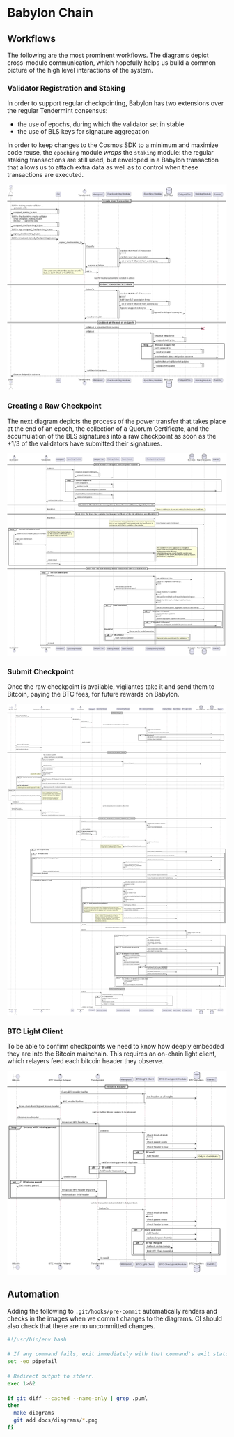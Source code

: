 # Babylon Chain

## Workflows

The following are the most prominent workflows. The diagrams depict cross-module communication, which hopefully helps us build a common picture of the high level interactions of the system.

### Validator Registration and Staking

In order to support regular checkpointing, Babylon has two extensions over the regular Tendermint consensus:
* the use of epochs, during which the validator set in stable
* the use of BLS keys for signature aggregation

In order to keep changes to the Cosmos SDK to a minimum and maximize code reuse, the `epoching` module _wraps_ the `staking` module: the regular staking transactions are still used, but enveloped in a Babylon transaction that allows us to attach extra data as well as to control when these transactions are executed.

![Validator Registration](diagrams/validator_registration.png)

### Creating a Raw Checkpoint

The next diagram depicts the process of the power transfer that takes place at the end of an epoch, the collection of a Quorum Certificate, and the accumulation of the BLS signatures into a raw checkpoint as soon as the +1/3 of the validators have submitted their signatures.

![Create Raw Checkpoint](diagrams/create_raw_checkpoint.png)

### Submit Checkpoint

Once the raw checkpoint is available, vigilantes take it and send them to Bitcoin,
paying the BTC fees, for future rewards on Babylon.

![Submit Checkpoint](diagrams/submit_checkpoint.png)

### BTC Light Client

To be able to confirm checkpoints we need to know how deeply embedded they are into the Bitcoin mainchain. This requires an on-chain light client, which relayers feed each bitcoin header they observe.

![BTC Light Client](diagrams/btc_light_client.png)

## Automation

Adding the following to `.git/hooks/pre-commit` automatically renders and checks in the images when we commit changes to the diagrams. CI should also check that there are no uncommitted changes.

```bash
#!/usr/bin/env bash

# If any command fails, exit immediately with that command's exit status
set -eo pipefail

# Redirect output to stderr.
exec 1>&2

if git diff --cached --name-only | grep .puml
then
  make diagrams
  git add docs/diagrams/*.png
fi
```
